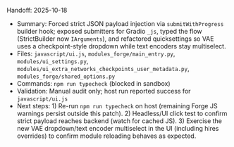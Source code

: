 Handoff: 2025-10-18

- Summary: Forced strict JSON payload injection via `submitWithProgress` builder hook; exposed submitters for Gradio `_js`, typed the flow (StrictBuilder now `IArguments`), and refactored quicksettings so VAE uses a checkpoint-style dropdown while text encoders stay multiselect.
- Files: `javascript/ui.js`, `modules_forge/main_entry.py`, `modules/ui_settings.py`, `modules/ui_extra_networks_checkpoints_user_metadata.py`, `modules_forge/shared_options.py`
- Commands: `npm run typecheck` (blocked in sandbox)
- Validation: Manual audit only; host run reported success for `javascript/ui.js`
- Next steps: 1) Re-run `npm run typecheck` on host (remaining Forge JS warnings persist outside this patch). 2) Headless/UI click test to confirm strict payload reaches backend (watch for cached JS). 3) Exercise the new VAE dropdown/text encoder multiselect in the UI (including hires overrides) to confirm module reloading behaves as expected.
